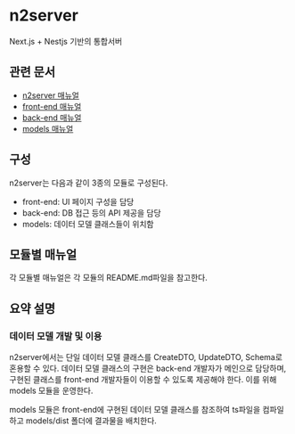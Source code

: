 # n2server
Next.js + Nestjs 기반의 통합서버 

## 관련 문서
* [n2server 매뉴얼](https://github.com/ByunMooYoung/n2server)
* [front-end 매뉴얼](https://github.com/ByunMooYoung/n2server/front-end)
* [back-end 매뉴얼](https://github.com/ByunMooYoung/n2server/back-end)
* [models 매뉴얼](https://github.com/ByunMooYoung/n2server/models)

## 구성
n2server는 다음과 같이 3종의 모듈로 구성된다.
* front-end: UI 페이지 구성을 담당
* back-end: DB 접근 등의 API 제공을 담당
* models: 데이터 모델 클래스들이 위치함

## 모듈별 매뉴얼
각 모듈별 매뉴얼은 각 모듈의 README.md파일을 참고한다.

## 요약 설명
### 데이터 모델 개발 및 이용
n2server에서는 단일 데이터 모델 클래스를 CreateDTO, UpdateDTO, Schema로 혼용할 수 있다. 데이터 모델 클래스의 구현은 back-end 개발자가 메인으로 담당하며, 구현된 클래스를 front-end 개발자들이 이용할 수 있도록 제공해야 한다. 이를 위해 models 모듈을 운영한다.

models 모듈은 front-end에 구현된 데이터 모델 클래스를 참조하여 ts파일을 컴파일하고 models/dist 폴더에 결과물을 배치한다.

